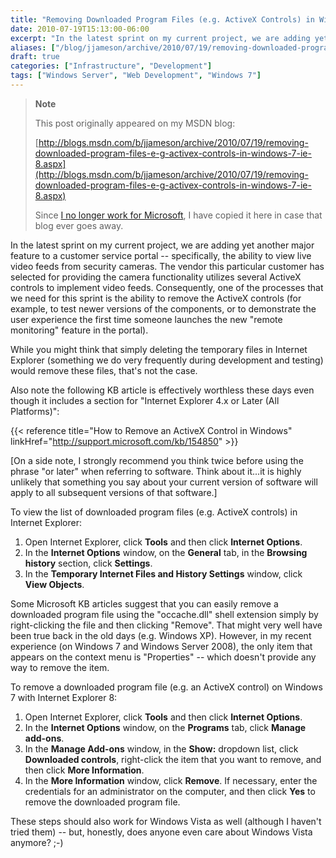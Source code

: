 ```yaml
---
title: "Removing Downloaded Program Files (e.g. ActiveX Controls) in Windows 7/IE 8"
date: 2010-07-19T15:13:00-06:00
excerpt: "In the latest sprint on my current project, we are adding yet another major feature to a customer service portal -- specifically, the ability to view live video feeds from security cameras. The vendor this particular customer has selected for providing..."
aliases: ["/blog/jjameson/archive/2010/07/19/removing-downloaded-program-files-e-g-activex-controls-in-windows-7-ie-8.aspx"]
draft: true
categories: ["Infrastructure", "Development"]
tags: ["Windows Server", "Web Development", "Windows 7"]
---
```


> **Note**
>
> This post originally appeared on my MSDN blog:
>
> [http://blogs.msdn.com/b/jjameson/archive/2010/07/19/removing-downloaded-program-files-e-g-activex-controls-in-windows-7-ie-8.aspx](http://blogs.msdn.com/b/jjameson/archive/2010/07/19/removing-downloaded-program-files-e-g-activex-controls-in-windows-7-ie-8.aspx)
>
> Since [I no longer work for Microsoft](/blog/jjameson/2011/09/02/last-day-with-microsoft), I have copied it here in case that blog ever goes away.

In the latest sprint on my current project, we are adding yet another major feature to a customer service portal -- specifically, the ability to view live video feeds from security cameras. The vendor this particular customer has selected for providing the camera functionality utilizes several ActiveX controls to implement video feeds. Consequently, one of the processes that we need for this sprint is the ability to remove the ActiveX controls (for example, to test newer versions of the components, or to demonstrate the user experience the first time someone launches the new "remote monitoring" feature in the portal).

While you might think that simply deleting the temporary files in Internet Explorer (something we do very frequently during development and testing) would remove these files, that's not the case.

Also note the following KB article is effectively worthless these days even though it includes a section for "Internet Explorer 4.x or Later (All Platforms)":

{{< reference title="How to Remove an ActiveX Control in Windows" linkHref="http://support.microsoft.com/kb/154850" >}}

[On a side note, I strongly recommend you think twice before using the phrase "or later" when referring to software. Think about it...it is highly unlikely that something you say about your current version of software will apply to all subsequent versions of that software.]

To view the list of downloaded program files (e.g. ActiveX controls) in Internet Explorer:

1. Open Internet Explorer, click **Tools** and then click **Internet Options**.
2. In the **Internet Options** window, on the **General** tab, in the **Browsing history** section, click **Settings**.
3. In the **Temporary Internet Files and History Settings** window, click **View Objects**.

Some Microsoft KB articles suggest that you can easily remove a downloaded program file using the "occache.dll" shell extension simply by right-clicking the file and then clicking "Remove". That might very well have been true back in the old days (e.g. Windows XP). However, in my recent experience (on Windows 7 and Windows Server 2008), the only item that appears on the context menu is "Properties" -- which doesn't provide any way to remove the item.

To remove a downloaded program file (e.g. an ActiveX control) on Windows 7 with Internet Explorer 8:

1. Open Internet Explorer, click **Tools** and then click **Internet Options**.
2. In the **Internet Options** window, on the **Programs** tab, click **Manage add-ons**.
3. In the **Manage Add-ons** window, in the **Show:** dropdown list, click **Downloaded controls**, right-click the item that you want to remove, and then click **More Information**.
4. In the **More Information** window, click **Remove**. If necessary, enter the credentials for an administrator on the computer, and then click **Yes** to remove the downloaded program file.

These steps should also work for Windows Vista as well (although I haven't tried them) -- but, honestly, does anyone even care about Windows Vista anymore? ;-)

